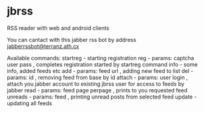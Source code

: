 jbrss
=====

RSS reader with web and android clients

You can cantact with this jabber rss bot by address jabberrssbot@terranz.ath.cx

Available commands:
startreg - starting registration
reg - params: captcha user pass , completes registration started by startreg command
info - some info, added feeds etc
add - params: feed url , adding new feed to list
del - params: id , removing feed from base by id
attach - params: user login , attach you jabber account to existing jbrss user for access to feeds by jabber
read - params: feed page perpage , prints to you requested feed
unreads - params: feed , printing unread posts from selected feed
update - updating all feeds